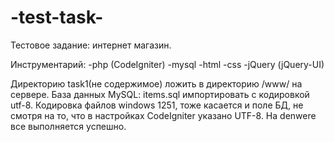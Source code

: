 -test-task-
===========
Тестовое задание: интернет магазин.

Инструментарий:
-php (CodeIgniter)
-mysql
-html
-css
-jQuery (jQuery-UI)

Директорию task1(не содержимое) ложить в директорию /www/ на сервере. 
База данных MySQL: items.sql импортировать с кодировкой utf-8.
Кодировка файлов windows 1251, тоже касается и поле БД, не смотря на то, что в настройках CodeIgniter указано UTF-8. На denwere все выполняется успешно.
